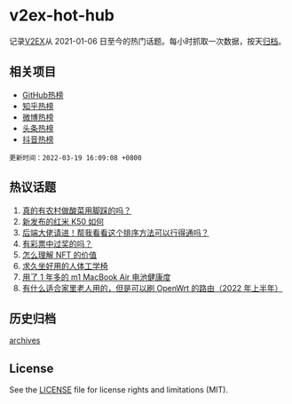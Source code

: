 # v2ex-hot-hub

 记录[V2EX](https://www.v2ex.com/)从 2021-01-06 日至今的热门话题。每小时抓取一次数据，按天[归档](archives)。
 
 ## 相关项目

- [GitHub热榜](https://github.com/lonnyzhang423/github-hot-hub)
- [知乎热榜](https://github.com/lonnyzhang423/zhihu-hot-hub)
- [微博热榜](https://github.com/lonnyzhang423/weibo-hot-hub)
- [头条热榜](https://github.com/lonnyzhang423/toutiao-hot-hub)
- [抖音热榜](https://github.com/lonnyzhang423/douyin-hot-hub)


 `更新时间：2022-03-19 16:09:08 +0800`

## 热议话题

1. [真的有农村做酸菜用脚踩的吗？](https://www.v2ex.com/t/841413)
1. [新发布的红米 K50 如何](https://www.v2ex.com/t/841296)
1. [后端大佬请进！帮我看看这个排序方法可以行得通吗？](https://www.v2ex.com/t/841306)
1. [有彩票中过奖的吗？](https://www.v2ex.com/t/841332)
1. [怎么理解 NFT 的价值](https://www.v2ex.com/t/841416)
1. [求久坐好用的人体工学椅](https://www.v2ex.com/t/841385)
1. [用了 1 年多的 m1 MacBook Air 电池健康度](https://www.v2ex.com/t/841367)
1. [有什么适合家里老人用的，但是可以刷 OpenWrt 的路由（2022 年上半年）](https://www.v2ex.com/t/841405)

## 历史归档

[archives](archives)

## License

See the [LICENSE](LICENSE) file for license rights and limitations (MIT).
